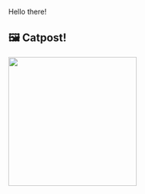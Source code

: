 Hello there!



## 🖼️ Catpost!

<sub>
    <img src="https://cdn2.thecatapi.com/images/eh2.jpg" height="256">
</sub>

